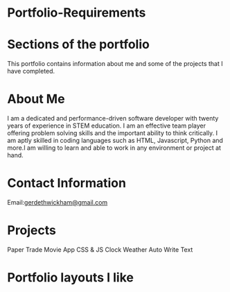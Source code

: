 # Portfolio-Requirements
# Sections of the portfolio
This portfolio contains information about me and some of the projects that I have completed.
# About Me
I am a dedicated and performance-driven software developer with twenty years of experience in STEM education. I am an effective team player offering problem solving skills and the important ability to think critically. I am aptly skilled in coding languages such as HTML, Javascript, Python and more.I am willing to learn and able to work in any environment or project at hand.
# Contact Information
Email:gerdethwickham@gmail.com
# Projects
Paper Trade 
Movie App
CSS & JS Clock
Weather
Auto Write Text

# Portfolio layouts I like

